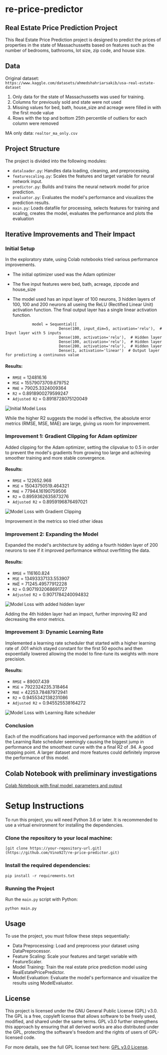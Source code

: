 # re-price-predictor

## Real Estate Price Prediction Project
This Real Estate Price Prediction project is designed to predict the prices of properties in the state of Massachussetts based on  features such as the number of bedrooms, bathrooms, lot size, zip code, and house size.

## Data
Original dataset: `https://www.kaggle.com/datasets/ahmedshahriarsakib/usa-real-estate-dataset`

1. Only data for the state of Massachussetts was used for training.
2. Columns for previously sold and state were not used
3. Missing values for bed, bath, house_size and acreage were filled in with the first mode value
4. Rows with the top and bottom 25th percentile of outliers for each column were removed

MA only data: `realtor_ma_only.csv`

## Project Structure
The project is divided into the following modules:

- `dataloader.py`: Handles data loading, cleaning, and preprocessing.
- `featurescaling.py`: Scales the features and target variable for neural network input.
- `predictor.py`: Builds and trains the neural network model for price prediction.
- `evaluator.py`: Evaluates the model's performance and visualizes the prediction results.
- `main.py`: Loads datafile for processing, selects features for training and scaling, creates the model,  evaluates the performance and plots the evaluation

## Iterative Improvements and Their Impact
### Initial Setup
In the exploratory state, using Colab notebooks tried various performance improvements. 

- The initial optimizer used was the Adam optimizer
- The five input features were bed, bath, acreage, zipcode and house_size

- The model used has an input layer of  100 neurons, 3 hidden layers of 100, 100 and 200 neurons all useing the ReLU (Rectified Linear Unit) activation function. The final output layer has a single linear activation function.
```
            model = Sequential([
                        Dense(100, input_dim=5, activation='relu'),  # Input layer with 5 inputs
                        Dense(100, activation='relu'),  # Hidden layer
                        Dense(100, activation='relu'),  # Hidden layer
                        Dense(200, activation='relu'),  # Hidden layer
                        Dense(1, activation='linear')  # Output layer for predicting a continuous value
```
#### Results:
- `RMSE` = 124816.16 
- `MSE` = 15579073709.679752 
- `MAE` = 79025.3324009364 
- `R2` = 0.8918900279599247 
- `Adjusted R2` = 0.8918728075120049

![Initial Model Loss](images/model_loss_Adamno_clip_4layers_nonLearningrateschedular.png "Initial Model Loss")

While the higher R2 suggests the model is effective,  the absolute error metrics (RMSE, MSE, MAE) are large, giving us room for improvement. 
            
### Improvement 1: Gradient Clipping for Adam optimizer
Added clipping for the Adam optimizer, setting the clipvalue to 0.5 in order to prevent the model's gradients from growing too large and achieving smoother training and more stable convergence.

#### Results:
- `RMSE` = 122652.968 
- `MSE` = 15043750519.464321 
- `MAE` = 77944.16190759506 
- `R2` = 0.8959362635873276 
- `Adjusted R2` = 0.8959196876497021

![Model Loss with Gradient Clipping](images/model_loss_ma_only_4layers_NOlrschedule.png "Model Loss with Gradient Clipping")

Improvement in the metrics so tried other ideas

### Improvement 2: Expanding the Model
Expanded the model's architecture by adding a fourth hidden layer of 200 neurons to see if it improved performance without overfitting the data. 

#### Results:
- `RMSE` = 116160.824 
- `MSE` = 13493337133.553907 
- `MA`E = 71245.49577912228 
- `R2` = 0.9071932068691727 
- `Adjusted R2` = 0.9071784240094832

![Model Loss with added hidden layer](images/model_loss_ma_only_5layersNOlrschedule.png "Model Loss with added hidden layer")

Adding the 4th hidden layer had an impact, further improving R2 and decreasing the error metrics.


### Improvement 3: Dynamic Learning Rate
Implemented a learning rate scheduler that started with a higher learning rate of .001 which stayed constant for the first 50 epochs and then expoentially lowered allowing the model to fine-tune its weights with more precision. 

#### Results:
- `RMSE` = 89007.439 
- `MSE` = 7922324235.318464 
- `MAE` = 42253.78487972941 
- `R2` = 0.9455342138231086 
- `Adjusted R2` = 0.945525538164272

![Model Loss with Learning Rate scheduler](images/model_loss_ma_only_5layerslrschedule.png "Model Loss with Learning Rate scheduler")

### Conclusion

Each of the modifications had imporved performance with the addition of the Learning Rate scheduler seemingly causing the biggest jump in performance and the smoothest curve with the a final R2 of .94. A good stopping point. A larger dataset and more features could definitely improve the performance of this model.

## Colab Notebook with preliminary investigations
[Colab Notebook with final model, parameters and output](Colab_Real_Estate_Price_Prediction_final.ipynb "Colab Notebook with final model and parameters")


# Setup Instructions
To run this project, you will need Python 3.6 or later. It is recommended to use a virtual environment for installing the dependencies.

### Clone the repository to your local machine:
```
[git clone https://your-repository-url.git](https://github.com/Vino927/re-price-predictor.git)
```

### Install the required dependencies:
```
pip install -r requirements.txt
```

### Running the Project
Run the `main.py` script with Python:
```
python main.py
```

## Usage
To use the project, you must follow these steps sequentially:

- Data Preprocessing: Load and preprocess your dataset using DataPreprocessor.
- Feature Scaling: Scale your features and target variable with FeatureScaler.
- Model Training: Train the real estate price prediction model using RealEstatePricePredictor.
- Model Evaluation: Evaluate the model's performance and visualize the results using ModelEvaluator.


## License
This project is licensed under the GNU General Public License (GPL) v3.0. The GPL is a free, copyleft license that allows software to be freely used, modified, and shared under the same terms. GPL v3.0 further strengthens this approach by ensuring that all derived works are also distributed under the GPL, protecting the software's freedom and the rights of users of GPL-licensed code.

For more details, see the full GPL license text here: [GPL v3.0 License](https://www.gnu.org/licenses/gpl-3.0.html).

